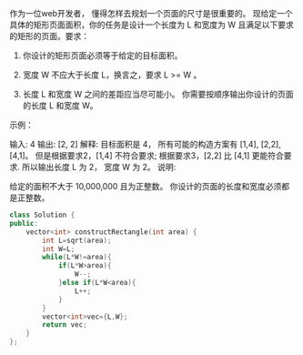 作为一位web开发者， 懂得怎样去规划一个页面的尺寸是很重要的。 现给定一个具体的矩形页面面积，你的任务是设计一个长度为 L 和宽度为 W 且满足以下要求的矩形的页面。要求：

1. 你设计的矩形页面必须等于给定的目标面积。

2. 宽度 W 不应大于长度 L，换言之，要求 L >= W 。

3. 长度 L 和宽度 W 之间的差距应当尽可能小。
你需要按顺序输出你设计的页面的长度 L 和宽度 W。

示例：

输入: 4
输出: [2, 2]
解释: 目标面积是 4， 所有可能的构造方案有 [1,4], [2,2], [4,1]。
但是根据要求2，[1,4] 不符合要求; 根据要求3，[2,2] 比 [4,1] 更能符合要求. 所以输出长度 L 为 2， 宽度 W 为 2。
说明:

给定的面积不大于 10,000,000 且为正整数。
你设计的页面的长度和宽度必须都是正整数。

```cpp
class Solution {
public:
    vector<int> constructRectangle(int area) {
        int L=sqrt(area);
        int W=L;
        while(L*W!=area){
            if(L*W>area){
                W--;
            }else if(L*W<area){
                L++;
            }
        }
        vector<int>vec={L,W};
        return vec;
    }
};
```

